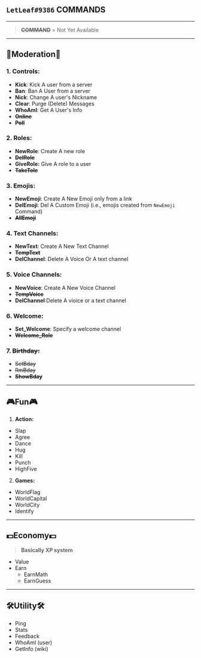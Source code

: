 ## `LetLeaf#9386` COMMANDS
---
> **~~COMMAND~~** = Not Yet Available
---
## 👑Moderation👑
### 1. **Controls:**
  - **Kick**: Kick A user from a server
  - **Ban**: Ban A User from a server
  - **Nick**: Change A user's Nickname
  - **Clear**: Purge (Delete) Messages
  - **WhoAmI**: Get A User's Info
  - **~~Online~~**
  - **~~Poll~~**

### 2. **Roles:**
  - **NewRole**: Create A new role
  - **~~DelRole~~**
  - **GiveRole:** Give A role to a user
  - **~~TakeTole~~**

### 3. **Emojis:**
  - **NewEmoji**: Create A New Emoji only from a link
  - **DelEmoji**: Del A Custom Emoji (i.e., emojis created from `NewEmoji` Command)
  - **~~AllEmoji~~**

### 4. **Text Channels:**
  - **NewText**: Create A New Text Channel
  - **~~TempText~~**
  - **DelChannel**: Delete A Voice Or A text channel

### 5. **Voice Channels:**
  - **NewVoice**: Create A New Voice Channel
  - **~~TempVoice~~**
  - **DelChannel**:Delete A vioice or a text channel

### 6. **Welcome:**
  - **Set_Welcome**: Specify a welcome channel
  - **~~Welcome_Role~~**

### 7. ~~**Birthday:**~~
  - ~~SetBday~~
  - ~~RmBday~~
  - **~~ShowBday~~**
---
## 🎮Fun🎮
1. **Action:**
  - Slap
  - Agree
  - Dance
  - Hug
  - Kill
  - Punch
  - HighFive
2. **Games:**
  - WorldFlag
  - WorldCapital
  - WorldCity
  - Identify
---
## 💵Economy💵
> **Basically XP system**
- Value
- Earn
  - EarnMath
  - EarnGuess

---
## 🛠️Utility🛠️
- Ping
- Stats
- Feedback
- WhoAmI (user)
- GetInfo (wiki)
